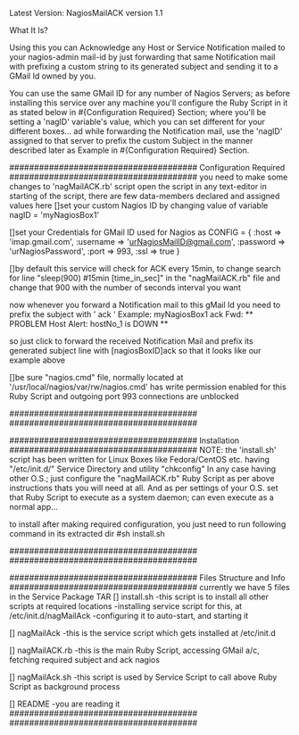Latest Version: NagiosMailACK version 1.1


What It Is?

Using this you can Acknowledge any Host or Service Notification
mailed to your nagios-admin mail-id by just forwarding that same
Notification mail with prefixing a custom string to its generated subject
and sending it to a GMail Id owned by you.

You can use the same GMail ID for any number of Nagios Servers; as 
before installing this service over any machine you'll configure the Ruby 
Script in it as stated below in #{Configuration Required} Section; where
you'll be setting a 'nagID' variable's value, which you can set different
for your different boxes... ad while forwarding the Notification mail,
use the 'nagID' assigned to that server to prefix the custom Subject in
the manner described later as Example in #{Configuration Required} Section.



######################################
Configuration Required
######################################
you need to make some changes to 'nagMailACK.rb' script
open the script in any text-editor
in starting of the script, there are few data-members declared
and assigned values
here
[]set your custom Nagios ID by changing value of variable
nagID = 'myNagiosBox1'

[]set your Credentials for GMail ID used for Nagios as
CONFIG = {
  :host     => 'imap.gmail.com',
  :username => 'urNagiosMailID@gmail.com',
  :password => 'urNagiosPassword',
  :port     => 993,
  :ssl      => true
}

[]by default this service will check for ACK every 15min, to change
search for line 
"sleep(900) #15min [time_in_sec]"
in the "nagMailACK.rb" file and change that 900 with the number of seconds 
interval you want

now whenever you forward a Notification mail to this 
gMail Id you need to prefix the subject with '<NagID> ack '
Example: myNagiosBox1 ack Fwd: ** PROBLEM Host Alert: hostNo_1 is DOWN **

so just click to forward the received Notification Mail and prefix its generated subject line with
[nagiosBoxID]<space>ack<space> 
so that it looks like our example above

[]be sure "nagios.cmd" file, normally located at
'/usr/local/nagios/var/rw/nagios.cmd' has write permission enabled for
this Ruby Script and outgoing port 993 connections are unblocked

######################################
######################################

######################################
Installation
######################################
NOTE: the 'install.sh' script has been written for Linux Boxes
like Fedora/CentOS etc. having "/etc/init.d/" Service Directory
and utility "chkconfig"
In any case having other O.S.; just configure the "nagMailACK.rb"
Ruby Script as per above instructions thats you will need at all.
And as per settings of your O.S. set that Ruby Script to execute
as a system daemon; can even execute as a normal app...

to install after making required configuration, you just need
to run following command in its extracted dir
#sh install.sh

######################################
######################################

######################################
Files Structure and Info
######################################
currently we have 5 files in the Service Package TAR
[] install.sh
-this script is to install all other scripts at required locations
-installing service script for this, at
  /etc/init.d/nagMailAck
-configuring it to auto-start, and starting it

[] nagMailAck
-this is the service script which gets installed at /etc/init.d

[] nagMailACK.rb
-this is the main Ruby Script, accessing GMail a/c, fetching required subject and ack nagios

[] nagMailAck.sh
-this script is used by Service Script to call above Ruby Script as background process

[] README
-you are reading it
######################################
######################################
